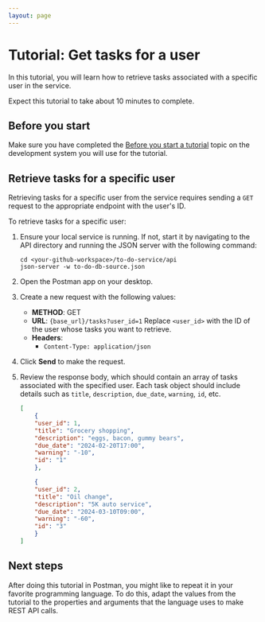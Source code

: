 ```yaml
---
layout: page
---
```


# Tutorial: Get tasks for a user

In this tutorial, you will learn how to  retrieve tasks
associated with a specific user in the service.

Expect this tutorial to take about 10 minutes to complete.

## Before you start

Make sure you have completed the [Before you start a tutorial](before-you-start-a-tutorial) topic on the development system you will use for the tutorial.

## Retrieve tasks for a specific user

Retrieving tasks for a specific user from the service requires sending a `GET` request to the appropriate endpoint with the user's ID.

To retrieve tasks for a specific user:

1. Ensure your local service is running. If not, start it by navigating to the API directory and running the JSON server with the following command:

    ```shell
    cd <your-github-workspace>/to-do-service/api
    json-server -w to-do-db-source.json
    ```

1. Open the Postman app on your desktop.
1. Create a new request with the following values:
    - **METHOD**: GET
    - **URL**: `{base_url}/tasks?user_id=1`
        Replace `<user_id>` with the ID of the user whose tasks you want to retrieve.
    - **Headers**:
        - `Content-Type: application/json`

1. Click  **Send** to make the request.
1. Review the response body, which should contain an array of tasks associated with the specified user. Each task object should include details such as `title`, `description`, `due_date`, `warning`, `id`, etc.

    ```json
    [
        {
        "user_id": 1,
        "title": "Grocery shopping",
        "description": "eggs, bacon, gummy bears",
        "due_date": "2024-02-20T17:00",
        "warning": "-10",
        "id": "1"
        },

        {
        "user_id": 2,
        "title": "Oil change",
        "description": "5K auto service",
        "due_date": "2024-03-10T09:00",
        "warning": "-60",
        "id": "3"
        }
    ]
    ```

## Next steps
After doing this tutorial in Postman, you might like to repeat it in
your favorite programming language. To do this, adapt the values from
the tutorial to the properties and arguments that the language uses to
make REST API calls.
